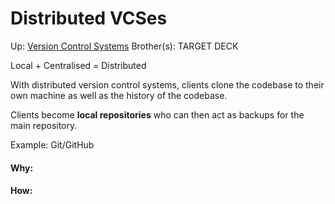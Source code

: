 # Distributed VCSes

Up: [Version Control Systems](version_control_systems)
Brother(s):
TARGET DECK

Local + Centralised = Distributed

With distributed version control systems, clients clone the codebase to their own machine as well as the history of the codebase.

Clients become **local repositories** who can then act as backups for the main repository.

Example: Git/GitHub




































#### Why:
#### How:









